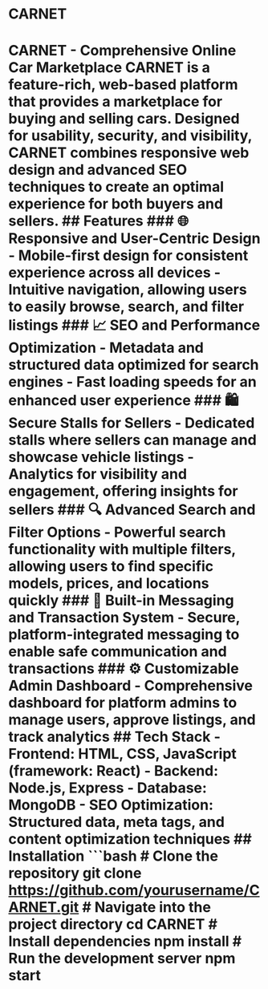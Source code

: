 # CARNET
 # CARNET - Comprehensive Online Car Marketplace  CARNET is a feature-rich, web-based platform that provides a marketplace for buying and selling cars. Designed for usability, security, and visibility, CARNET combines responsive web design and advanced SEO techniques to create an optimal experience for both buyers and sellers.  ## Features  ### 🌐 Responsive and User-Centric Design - Mobile-first design for consistent experience across all devices - Intuitive navigation, allowing users to easily browse, search, and filter listings  ### 📈 SEO and Performance Optimization - Metadata and structured data optimized for search engines - Fast loading speeds for an enhanced user experience  ### 🛍️ Secure Stalls for Sellers - Dedicated stalls where sellers can manage and showcase vehicle listings - Analytics for visibility and engagement, offering insights for sellers  ### 🔍 Advanced Search and Filter Options - Powerful search functionality with multiple filters, allowing users to find specific models, prices, and locations quickly  ### 💬 Built-in Messaging and Transaction System - Secure, platform-integrated messaging to enable safe communication and transactions  ### ⚙️ Customizable Admin Dashboard - Comprehensive dashboard for platform admins to manage users, approve listings, and track analytics  ## Tech Stack - **Frontend:** HTML, CSS, JavaScript (framework: React) - **Backend:** Node.js, Express - **Database:** MongoDB - **SEO Optimization:** Structured data, meta tags, and content optimization techniques  ## Installation  ```bash # Clone the repository git clone https://github.com/yourusername/CARNET.git  # Navigate into the project directory cd CARNET  # Install dependencies npm install  # Run the development server npm start
